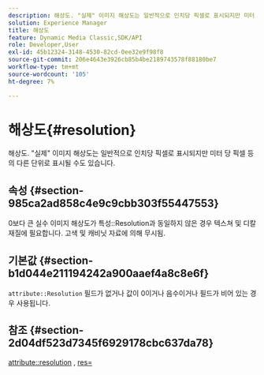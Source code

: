 ```yaml
---
description: 해상도. "실제" 이미지 해상도는 일반적으로 인치당 픽셀로 표시되지만 미터 당 픽셀 등의 다른 단위로 표시될 수도 있습니다.
solution: Experience Manager
title: 해상도
feature: Dynamic Media Classic,SDK/API
role: Developer,User
exl-id: 45b12324-3148-4530-82cd-0ee32e9f98f8
source-git-commit: 206e4643e3926cb85b4be2189743578f88180be7
workflow-type: tm+mt
source-wordcount: '105'
ht-degree: 7%

---
```


# 해상도{#resolution}

해상도. &quot;실제&quot; 이미지 해상도는 일반적으로 인치당 픽셀로 표시되지만 미터 당 픽셀 등의 다른 단위로 표시될 수도 있습니다.

## 속성 {#section-985ca2ad858c4e9c9cbb303f55447553}

0보다 큰 실수 이미지 해상도가 특성::Resolution과 동일하지 않은 경우 텍스쳐 및 디칼 재질에 필요합니다. 고색 및 캐비닛 자료에 의해 무시됨.

## 기본값 {#section-b1d044e211194242a900aaef4a8c8e6f}

`attribute::Resolution` 필드가 없거나 값이 0이거나 음수이거나 필드가 비어 있는 경우 사용됩니다.

## 참조 {#section-2d04df523d7345f6929178cbc637da78}

[attribute::resolution](../../../../../ir-api/material-cat/image-rendering-api-ref/c-ir-material-catalog/c-ir-material-data-reference/r-ir-resolution-dataref.md#reference-09fe14e6bfbf4db6b7f4369fffecc806) ,  [res=](../../../../../ir-api/http-protocol/image-rendering-api-ref/c-ir-http-protocol-ref/c-ir-http-protocol-command-reference/r-ir-res.md#reference-0ad9de8887144c83a6db97b4994f7c04)
